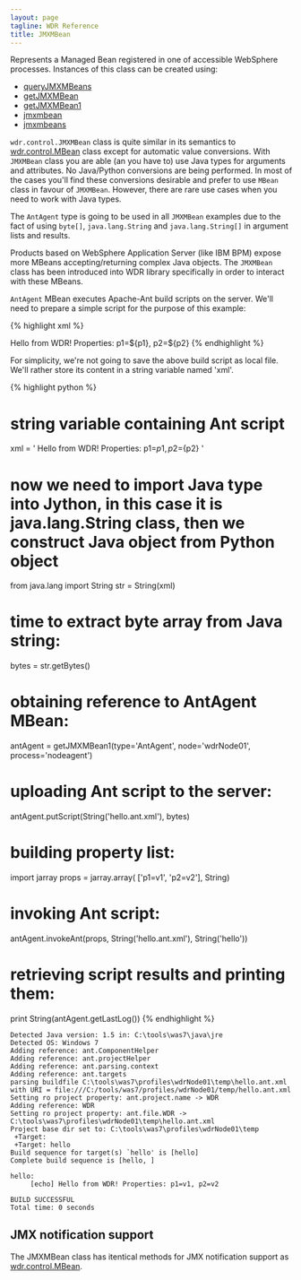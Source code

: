 ```yaml
---
layout: page
tagline: WDR Reference
title: JMXMBean
---
```


Represents a Managed Bean registered in one of accessible WebSphere processes. Instances of this class can be created using:
* [queryJMXMBeans](wdr.control.queryJMXMBeans.html)
* [getJMXMBean](wdr.control.getJMXMBean.html)
* [getJMXMBean1](wdr.control.getJMXMBean1.html)
* [jmxmbean](wdr.control.jmxmbean.html)
* [jmxmbeans](wdr.control.jmxmbeans.html)

`wdr.control.JMXMBean` class is quite similar in its semantics to [wdr.control.MBean](wdr.control.MBean.class.html) class except for automatic value conversions. With `JMXMBean` class you are able (an you have to) use Java types for arguments and attributes. No Java/Python conversions are being performed. In most of the cases you'll find these conversions desirable and prefer to use `MBean` class in favour of `JMXMBean`. However, there are rare use cases when you need to work with Java types.

The `AntAgent` type is going to be used in all `JMXMBean` examples due to the fact of using `byte[]`, `java.lang.String` and `java.lang.String[]` in argument lists and results.

Products based on WebSphere Application Server (like IBM BPM) expose more MBeans accepting/returning complex Java objects. The `JMXMBean` class has been introduced into WDR library specifically in order to interact with these MBeans.

`AntAgent` MBean executes Apache-Ant build scripts on the server. We'll need to prepare a simple script for the purpose of this example:

{% highlight xml %}
<?xml version="1.0"?>
<project name="WDR" default="hello">
    <target name="hello">
        <echo>Hello from WDR! Properties: p1=${p1}, p2=${p2}</echo>
    </target>
</project>
{% endhighlight %}

For simplicity, we're not going to save the above build script as local file. We'll rather store its content in a string variable named 'xml'.

{% highlight python %}
# string variable containing Ant script
xml = '<?xml version="1.0"?> <project name="WDR" default="hello"> <target name="hello"> <echo>Hello from WDR! Properties: p1=${p1}, p2=${p2}</echo> </target> </project>'

# now we need to import Java type into Jython, in this case it is java.lang.String class, then we construct Java object from Python object
from java.lang import String
str = String(xml)

# time to extract byte array from Java string:
bytes = str.getBytes()

# obtaining reference to AntAgent MBean:
antAgent = getJMXMBean1(type='AntAgent', node='wdrNode01', process='nodeagent')

# uploading Ant script to the server:
antAgent.putScript(String('hello.ant.xml'), bytes)

# building property list:
import jarray
props = jarray.array( ['p1=v1', 'p2=v2'], String)

# invoking Ant script:
antAgent.invokeAnt(props, String('hello.ant.xml'), String('hello'))

# retrieving script results and printing them:
print String(antAgent.getLastLog())
{% endhighlight %}

    Detected Java version: 1.5 in: C:\tools\was7\java\jre
    Detected OS: Windows 7
    Adding reference: ant.ComponentHelper
    Adding reference: ant.projectHelper
    Adding reference: ant.parsing.context
    Adding reference: ant.targets
    parsing buildfile C:\tools\was7\profiles\wdrNode01\temp\hello.ant.xml with URI = file:///C:/tools/was7/profiles/wdrNode01/temp/hello.ant.xml
    Setting ro project property: ant.project.name -> WDR
    Adding reference: WDR
    Setting ro project property: ant.file.WDR -> C:\tools\was7\profiles\wdrNode01\temp\hello.ant.xml
    Project base dir set to: C:\tools\was7\profiles\wdrNode01\temp
     +Target:
     +Target: hello
    Build sequence for target(s) `hello' is [hello]
    Complete build sequence is [hello, ]

    hello:
         [echo] Hello from WDR! Properties: p1=v1, p2=v2

    BUILD SUCCESSFUL
    Total time: 0 seconds

## JMX notification support

The JMXMBean class has itentical methods for JMX notification support as [wdr.control.MBean](wdr.control.MBean.class.html).
